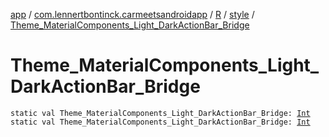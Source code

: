 [app](../../../index.md) / [com.lennertbontinck.carmeetsandroidapp](../../index.md) / [R](../index.md) / [style](index.md) / [Theme_MaterialComponents_Light_DarkActionBar_Bridge](./-theme_-material-components_-light_-dark-action-bar_-bridge.md)

# Theme_MaterialComponents_Light_DarkActionBar_Bridge

`static val Theme_MaterialComponents_Light_DarkActionBar_Bridge: `[`Int`](https://kotlinlang.org/api/latest/jvm/stdlib/kotlin/-int/index.html)
`static val Theme_MaterialComponents_Light_DarkActionBar_Bridge: `[`Int`](https://kotlinlang.org/api/latest/jvm/stdlib/kotlin/-int/index.html)